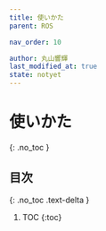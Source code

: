 ```yaml
---
title: 使いかた
parent: ROS

nav_order: 10

author: 丸山響輝
last_modified_at: true
state: notyet
---
```


# **使いかた**
{: .no_toc }

## 目次
{: .no_toc .text-delta }

1. TOC
{:toc}